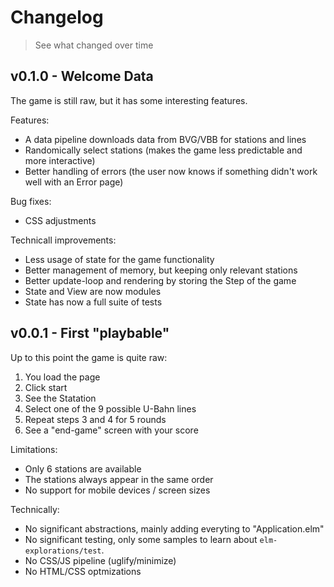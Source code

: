 # Changelog
> See what changed over time

## v0.1.0 - Welcome Data

The game is still raw, but it has some interesting features.

Features:
* A data pipeline downloads data from BVG/VBB for stations and lines
* Randomically select stations (makes the game less predictable and more interactive)
* Better handling of errors (the user now knows if something didn't work well with an Error page)

Bug fixes:
* CSS adjustments

Technicall improvements:
* Less usage of state for the game functionality
* Better management of memory, but keeping only relevant stations
* Better update-loop and rendering by storing the Step of the game
* State and View are now modules
* State has now a full suite of tests

## v0.0.1 - First "playbable"

Up to this point the game is quite raw:

1. You load the page
2. Click start
3. See the Statation
4. Select one of the 9 possible U-Bahn lines
5. Repeat steps 3 and 4 for 5 rounds
6. See a "end-game" screen with your score

Limitations:

* Only 6 stations are available
* The stations always appear in the same order
* No support for mobile devices / screen sizes

Technically:

* No significant abstractions, mainly adding everyting to "Application.elm"
* No significant testing, only some samples to learn about `elm-explorations/test`.
* No CSS/JS pipeline (uglify/minimize)
* No HTML/CSS optmizations

